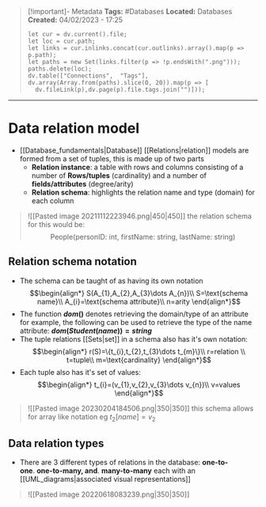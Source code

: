 > [!important]- Metadata
> **Tags:** #Databases 
> **Located:** Databases
> **Created:** 04/02/2023 - 17:25
> ```dataviewjs
>let cur = dv.current().file;
>let loc = cur.path;
>let links = cur.inlinks.concat(cur.outlinks).array().map(p => p.path);
>let paths = new Set(links.filter(p => !p.endsWith(".png")));
>paths.delete(loc);
>dv.table(["Connections",  "Tags"], dv.array(Array.from(paths).slice(0, 20)).map(p => [
>   dv.fileLink(p),dv.page(p).file.tags.join("")]));
> ```

___
# Data relation model
- [[Database_fundamentals|Database]] [[Relations|relation]] models are formed from a set of tuples, this is made up of two parts 
	- **Relation instance**: a table with rows and columns consisting of a number of **Rows/tuples** (cardinality) and a number of **fields/attributes** (degree/arity)
	- **Relation schema**: highlights the relation name and type (domain) for each column 

> ![[Pasted image 20211112223946.png|450|450]]
> the relation schema for this would be:
>  $$\text{People(personID: int, firstName: string, lastName: string)}$$

## Relation schema notation
- The schema can be taught of as having its own notation 
$$\begin{align*}
S(A_{1},A_{2},A_{3}\dots A_{n})\\
S=\text{schema name}\\
A_{i}=\text{schema attribute}\\
n=arity
\end{align*}$$
- The function **$dom()$** denotes retrieving the domain/type of an attribute for example, the following can be used to retrieve the type of the name attribute: **$dom(Student(name))=string$**
- The tuple relations [[Sets|set]] in a schema also has it's own notation:
$$\begin{align*}
r(S)=\{t_{i},t_{2},t_{3}\dots t_{m}\}\\
r=relation \\
t=tuple\\
m=\text{cardinality}
\end{align*}$$
- Each tuple also has it's set of values:
$$\begin{align*}
t_{i}=(v_{1},v_{2},v_{3}\dots v_{n})\\
v=values
\end{align*}$$

> ![[Pasted image 20230204184506.png|350|350]]
> this schema allows for array like notation eg $t_{2}[name]=v_{2}$
## Data relation types
- There are 3 different types of relations in the database: **one-to-one**. **one-to-many, and**. **many-to-many** each with  an [[UML_diagrams|associated visual representations]]

> ![[Pasted image 20220618083239.png|350|350]]
